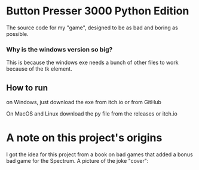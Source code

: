 # Button Presser 3000 Python Edition
 The source code for my "game", designed to be as bad and boring as possible.
 
 ### Why is the windows version so big?

 This is because the windows exe needs a bunch of other files to work because of the tk element.

## How to run

on Windows, just download the exe from itch.io or from GitHub

On MacOS and Linux download the py file from the releases or itch.io

# A note on this project's origins

I got the idea for this project from a book on bad games that added a bonus bad game for the Spectrum. A picture of the joke "cover":

